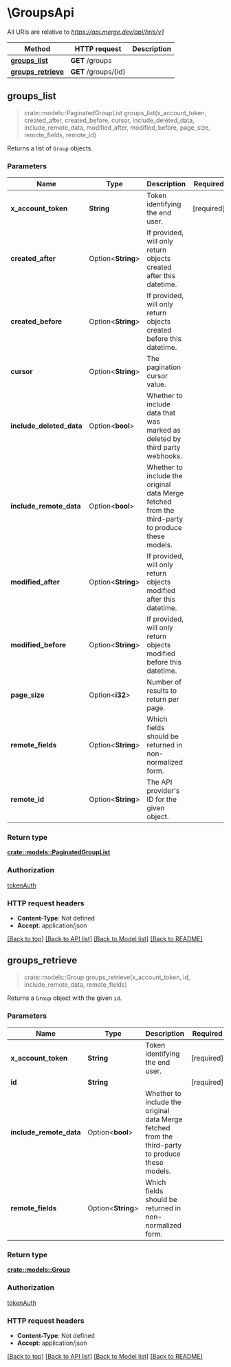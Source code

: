 # \GroupsApi

All URIs are relative to *https://api.merge.dev/api/hris/v1*

Method | HTTP request | Description
------------- | ------------- | -------------
[**groups_list**](GroupsApi.md#groups_list) | **GET** /groups | 
[**groups_retrieve**](GroupsApi.md#groups_retrieve) | **GET** /groups/{id} | 



## groups_list

> crate::models::PaginatedGroupList groups_list(x_account_token, created_after, created_before, cursor, include_deleted_data, include_remote_data, modified_after, modified_before, page_size, remote_fields, remote_id)


Returns a list of `Group` objects.

### Parameters


Name | Type | Description  | Required | Notes
------------- | ------------- | ------------- | ------------- | -------------
**x_account_token** | **String** | Token identifying the end user. | [required] |
**created_after** | Option<**String**> | If provided, will only return objects created after this datetime. |  |
**created_before** | Option<**String**> | If provided, will only return objects created before this datetime. |  |
**cursor** | Option<**String**> | The pagination cursor value. |  |
**include_deleted_data** | Option<**bool**> | Whether to include data that was marked as deleted by third party webhooks. |  |
**include_remote_data** | Option<**bool**> | Whether to include the original data Merge fetched from the third-party to produce these models. |  |
**modified_after** | Option<**String**> | If provided, will only return objects modified after this datetime. |  |
**modified_before** | Option<**String**> | If provided, will only return objects modified before this datetime. |  |
**page_size** | Option<**i32**> | Number of results to return per page. |  |
**remote_fields** | Option<**String**> | Which fields should be returned in non-normalized form. |  |
**remote_id** | Option<**String**> | The API provider's ID for the given object. |  |

### Return type

[**crate::models::PaginatedGroupList**](PaginatedGroupList.md)

### Authorization

[tokenAuth](../README.md#tokenAuth)

### HTTP request headers

- **Content-Type**: Not defined
- **Accept**: application/json

[[Back to top]](#) [[Back to API list]](../README.md#documentation-for-api-endpoints) [[Back to Model list]](../README.md#documentation-for-models) [[Back to README]](../README.md)


## groups_retrieve

> crate::models::Group groups_retrieve(x_account_token, id, include_remote_data, remote_fields)


Returns a `Group` object with the given `id`.

### Parameters


Name | Type | Description  | Required | Notes
------------- | ------------- | ------------- | ------------- | -------------
**x_account_token** | **String** | Token identifying the end user. | [required] |
**id** | **String** |  | [required] |
**include_remote_data** | Option<**bool**> | Whether to include the original data Merge fetched from the third-party to produce these models. |  |
**remote_fields** | Option<**String**> | Which fields should be returned in non-normalized form. |  |

### Return type

[**crate::models::Group**](Group.md)

### Authorization

[tokenAuth](../README.md#tokenAuth)

### HTTP request headers

- **Content-Type**: Not defined
- **Accept**: application/json

[[Back to top]](#) [[Back to API list]](../README.md#documentation-for-api-endpoints) [[Back to Model list]](../README.md#documentation-for-models) [[Back to README]](../README.md)

